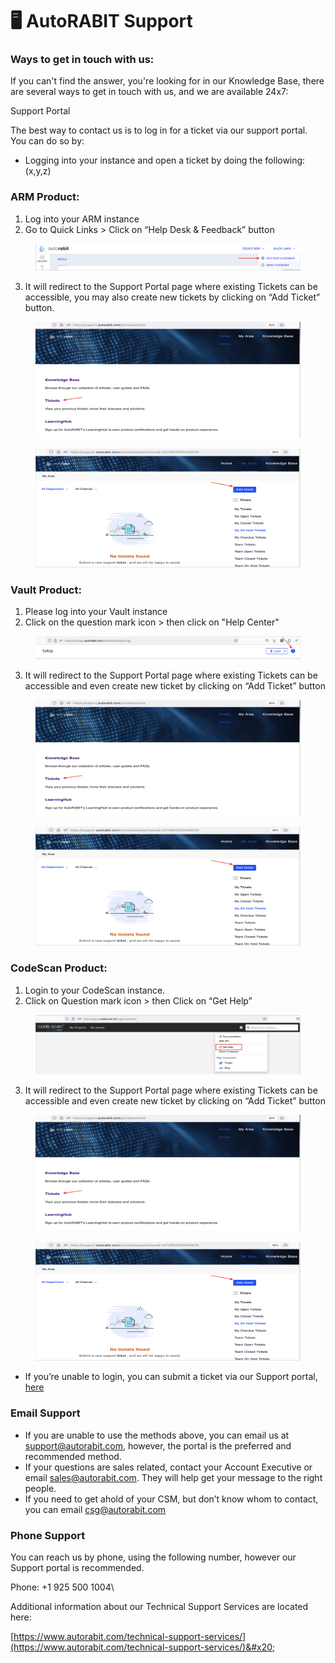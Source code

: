 # 🖥️ AutoRABIT Support

### Ways to get in touch with us:

If you can't find the answer, you're looking for in our Knowledge Base, there are several ways to get in touch with us, and we are available 24x7:

Support Portal

The best way to contact us is to log in for a ticket via our support portal. You can do so by:

* Logging into your instance and open a ticket by doing the following: (x,y,z)

### ARM Product:

1. Log into your ARM instance
2. Go to Quick Links > Click on “Help Desk & Feedback” button

<figure><img src="../../.gitbook/assets/image (33).png" alt=""><figcaption></figcaption></figure>

3. It will redirect to the Support Portal page where existing Tickets can be accessible, you may also create new tickets by clicking on “Add Ticket” button.

&#x20;

<figure><img src="../../.gitbook/assets/image (34).png" alt=""><figcaption></figcaption></figure>

&#x20;

<figure><img src="../../.gitbook/assets/image (35).png" alt=""><figcaption></figcaption></figure>

### Vault Product:

1. Please log into your Vault instance
2. Click on the question mark icon > then click on "Help Center"

<figure><img src="../../.gitbook/assets/image (36).png" alt=""><figcaption></figcaption></figure>

3. It will redirect to the Support Portal page where existing Tickets can be accessible and even create new ticket by clicking on “Add Ticket” button

<figure><img src="../../.gitbook/assets/image (37).png" alt=""><figcaption></figcaption></figure>

<figure><img src="../../.gitbook/assets/image (38).png" alt=""><figcaption></figcaption></figure>

### CodeScan Product:

1. Login to your CodeScan instance.
2. Click on Question mark icon > then Click on “Get Help”

<figure><img src="../../.gitbook/assets/image (39).png" alt=""><figcaption></figcaption></figure>

3. It will redirect to the Support Portal page where existing Tickets can be accessible and even create new ticket by clicking on “Add Ticket” button

<figure><img src="../../.gitbook/assets/image (40).png" alt=""><figcaption></figcaption></figure>

<figure><img src="../../.gitbook/assets/image (41).png" alt=""><figcaption></figcaption></figure>

* If you’re unable to login, you can submit a ticket via our Support portal, [here](https://support.autorabit.com/portal/en/newticket?departmentId=241415000000006907\&layoutId=241415000000074011)

### Email Support

* If you are unable to use the methods above, you can email us at support@autorabit.com, however, the portal is the preferred and recommended method.
* If your questions are sales related, contact your Account Executive or email sales@autorabit.com. They will help get your message to the right people.&#x20;
* If you need to get ahold of your CSM, but don’t know whom to contact, you can email csg@autorabit.com &#x20;

### Phone Support&#x20;

You can reach us by phone, using the following number, however our Support portal is recommended.

Phone: +1 925 500 1004\


Additional information about our Technical Support Services are located here:

[https://www.autorabit.com/technical-support-services/](https://www.autorabit.com/technical-support-services/)&#x20;
